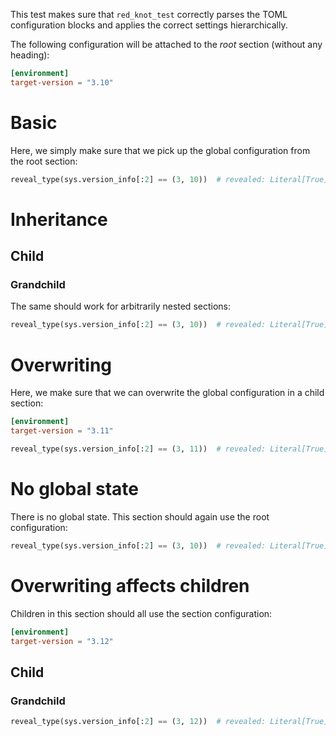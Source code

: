 This test makes sure that `red_knot_test` correctly parses the TOML configuration blocks and applies
the correct settings hierarchically.

The following configuration will be attached to the *root* section (without any heading):

```toml
[environment]
target-version = "3.10"
```

# Basic

Here, we simply make sure that we pick up the global configuration from the root section:

```py
reveal_type(sys.version_info[:2] == (3, 10))  # revealed: Literal[True]
```

# Inheritance

## Child

### Grandchild

The same should work for arbitrarily nested sections:

```py
reveal_type(sys.version_info[:2] == (3, 10))  # revealed: Literal[True]
```

# Overwriting

Here, we make sure that we can overwrite the global configuration in a child section:

```toml
[environment]
target-version = "3.11"
```

```py
reveal_type(sys.version_info[:2] == (3, 11))  # revealed: Literal[True]
```

# No global state

There is no global state. This section should again use the root configuration:

```py
reveal_type(sys.version_info[:2] == (3, 10))  # revealed: Literal[True]
```

# Overwriting affects children

Children in this section should all use the section configuration:

```toml
[environment]
target-version = "3.12"
```

## Child

### Grandchild

```py
reveal_type(sys.version_info[:2] == (3, 12))  # revealed: Literal[True]
```
